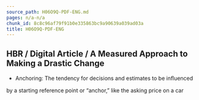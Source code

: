 ```yaml
---
source_path: H06O9Q-PDF-ENG.md
pages: n/a-n/a
chunk_id: 8c8c96af79f91b0e335863bc9a90639a039ad03a
title: H06O9Q-PDF-ENG
---
```

## HBR / Digital Article / A Measured Approach to Making a Drastic Change

- Anchoring: The tendency for decisions and estimates to be inﬂuenced

by a starting reference point or “anchor,” like the asking price on a car
